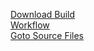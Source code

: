 [Download Build](https://portfolio.multimediatechnology.at/rails/active_storage/blobs/eyJfcmFpbHMiOnsibWVzc2FnZSI6IkJBaHBBaFZEIiwiZXhwIjpudWxsLCJwdXIiOiJibG9iX2lkIn19--c6055e3fc17e161bddcf847b63ea1ba703a118f4/CaravanChaos310719.zip)
<br/>
[Workflow](Assets/_Game/Docs/Setup.docx)
<br/>
[Goto Source Files](Assets/_Game/Scripts)